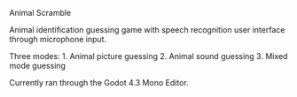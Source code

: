 Animal Scramble

Animal identification guessing game with speech recognition user interface through microphone input.

Three modes:
	1. Animal picture guessing
	2. Animal sound guessing
	3. Mixed mode guessing

Currently ran through the Godot 4.3 Mono Editor.